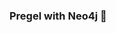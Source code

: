 ### Pregel with Neo4j 🚀



































































































































 
















































































































































































































































































